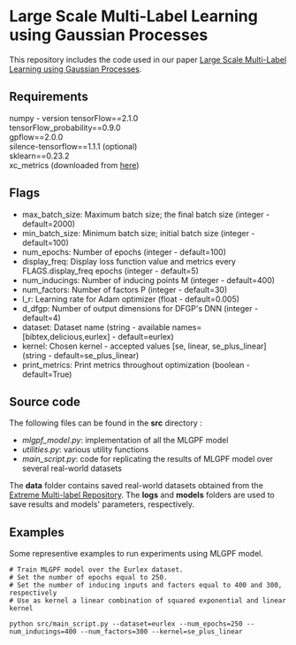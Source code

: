# Large Scale Multi-Label Learning using Gaussian Processes #

This repository includes the code used in our paper [Large Scale Multi-Label Learning using Gaussian Processes](https://www.springer.com/journal/10994). 

## Requirements ##
numpy - version 
tensorFlow==2.1.0  
tensorFlow_probability==0.9.0  
gpflow==2.0.0  
silence-tensorflow==1.1.1 (optional)  
sklearn==0.23.2  
xc_metrics (downloaded from [here](https://github.com/kunaldahiya/pyxclib))  

## Flags ##
* max_batch_size: Maximum batch size; the final batch size (integer - default=2000)
* min_batch_size: Minimum batch size; initial batch size (integer - default=100)
* num_epochs: Number of epochs (integer - default=100)
* display_freq: Display loss function value and metrics every FLAGS.display_freq epochs (integer - default=5)
* num_inducings: Number of inducing points M (integer - default=400)
* num_factors: Number of factors P (integer - default=30)
* l_r: Learning rate for Adam optimizer (float - default=0.005)
* d_dfgp: Number of output dimensions for DFGP's DNN (integer - default=4)
* dataset: Dataset name (string - available names=[bibtex,delicious,eurlex] - default=eurlex)
* kernel: Chosen kernel - accepted values [se, linear, se_plus_linear] (string - default=se_plus_linear)
* print_metrics: Print metrics throughout optimization (boolean - default=True)

## Source code ##

The following files can be found in the **src** directory :  

- *mlgpf_model.py*: implementation of all the MLGPF model
- *utilities.py*: various utility functions
- *main_script.py*: code for replicating the results of MLGPF model over several real-world datasets

The **data** folder contains saved real-world datasets obtained from the [Extreme Multi-label Repository](http://manikvarma.org/downloads/XC/XMLRepository.html). The **logs** and **models** folders are used to save results and models' parameters, respectively.

## Examples ##
Some representive examples to run experiments using MLGPF model.

```
# Train MLGPF model over the Eurlex dataset.
# Set the number of epochs equal to 250. 
# Set the number of inducing inputs and factors equal to 400 and 300, respectively
# Use as kernel a linear combination of squared exponential and linear kernel

python src/main_script.py --dataset=eurlex --num_epochs=250 --num_inducings=400 --num_factors=300 --kernel=se_plus_linear
```


